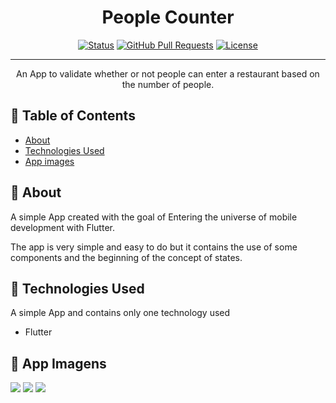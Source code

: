 <h1 align="center">People Counter</h1>
<div align="center">

[![Status](https://img.shields.io/badge/status-Finish-success.svg)]()
[![GitHub Pull Requests](https://img.shields.io/github/issues-pr/kylelobo/The-Documentation-Compendium.svg)](https://github.com/kylelobo/The-Documentation-Compendium/pulls)
[![License](https://img.shields.io/badge/license-MIT-blue.svg)](/LICENSE)

</div>

---

<p align="center"> An App to validate whether or not people can enter a restaurant based on the number of people.
    <br> 
</p>

## 📝 Table of Contents

- [About](#about)
- [Technologies Used](#technologies_used)
- [App images](#app_images)

## 🧐 About <a name = "about"></a>

A simple App created with the goal of Entering the universe of mobile development with Flutter.

The app is very simple and easy to do but it contains the use of some components and the beginning of the concept of states.

## 🏁 Technologies Used <a name = "technologies_used"></a>

A simple App and contains only one technology used

- Flutter

## 📱 App Imagens <a name = "app_images"></a>

![](https://lh3.googleusercontent.com/pw/ACtC-3c8ippqEQKVeoWeMuBQjxao8UOgRJv08juKg7gNuGyQ24V66-ueCnnsI6mLHu3hvEcn0aO_zbMv-ruTIFJXe37YjNlyEgW2tYif2PXMdwNLUF1oYcb_lTeHzduE3uWBjmUBuaB3JOizA1j9RTqkT0Vi=w313-h695-no?authuser=0)
![](https://lh3.googleusercontent.com/pw/ACtC-3fZ2Y3CxsY-Wh7pHW-2LFr0UaypLSMoU_AtsYyAb2kG88FGsDcFo0kH29LgB6wYiwz9ytTthNGOyEfiIW_ppqQ-lJtIbjKVfw03x4D8RjRxvMC8YYT8Gl-GwlMufRPvJlFVsLjz8HMfSOG7RPmuPKic=w313-h695-no?authuser=0)
![](https://lh3.googleusercontent.com/pw/ACtC-3cuLDDaHLT7IeNh4fx6tHvEgNSt5_3vZQtRFF7TiRRWxawptL8TcXGUF84RlRG9ieHY74WZuIo5TjPHrnGQS7VrJtu8cM8B76RUPhUysHdncXx4y_Z8VFdClWTJgVHoHpKK7VmWenLLLRdahxX73CeN=w313-h695-no?authuser=0)